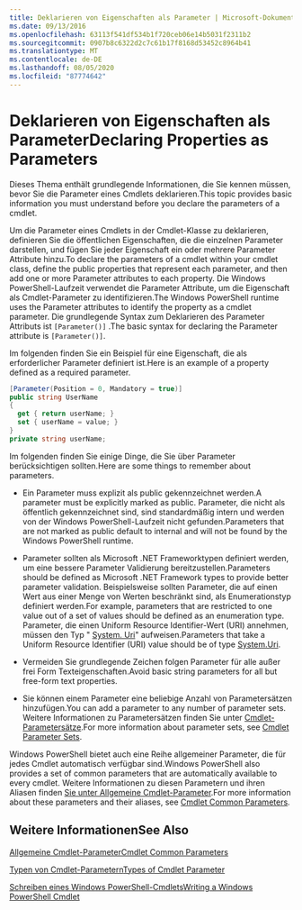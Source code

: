 ```yaml
---
title: Deklarieren von Eigenschaften als Parameter | Microsoft-Dokumentation
ms.date: 09/13/2016
ms.openlocfilehash: 63113f541df534b1f720ceb06e14b5031f2311b2
ms.sourcegitcommit: 0907b8c6322d2c7c61b17f8168d53452c8964b41
ms.translationtype: MT
ms.contentlocale: de-DE
ms.lasthandoff: 08/05/2020
ms.locfileid: "87774642"
---
```

# <a name="declaring-properties-as-parameters"></a><span data-ttu-id="c7233-102">Deklarieren von Eigenschaften als Parameter</span><span class="sxs-lookup"><span data-stu-id="c7233-102">Declaring Properties as Parameters</span></span>

<span data-ttu-id="c7233-103">Dieses Thema enthält grundlegende Informationen, die Sie kennen müssen, bevor Sie die Parameter eines Cmdlets deklarieren.</span><span class="sxs-lookup"><span data-stu-id="c7233-103">This topic provides basic information you must understand before you declare the parameters of a cmdlet.</span></span>

<span data-ttu-id="c7233-104">Um die Parameter eines Cmdlets in der Cmdlet-Klasse zu deklarieren, definieren Sie die öffentlichen Eigenschaften, die die einzelnen Parameter darstellen, und fügen Sie jeder Eigenschaft ein oder mehrere Parameter Attribute hinzu.</span><span class="sxs-lookup"><span data-stu-id="c7233-104">To declare the parameters of a cmdlet within your cmdlet class, define the public properties that represent each parameter, and then add one or more Parameter attributes to each property.</span></span> <span data-ttu-id="c7233-105">Die Windows PowerShell-Laufzeit verwendet die Parameter Attribute, um die Eigenschaft als Cmdlet-Parameter zu identifizieren.</span><span class="sxs-lookup"><span data-stu-id="c7233-105">The Windows PowerShell runtime uses the Parameter attributes to identify the property as a cmdlet parameter.</span></span> <span data-ttu-id="c7233-106">Die grundlegende Syntax zum Deklarieren des Parameter Attributs ist `[Parameter()]` .</span><span class="sxs-lookup"><span data-stu-id="c7233-106">The basic syntax for declaring the Parameter attribute is `[Parameter()]`.</span></span>

<span data-ttu-id="c7233-107">Im folgenden finden Sie ein Beispiel für eine Eigenschaft, die als erforderlicher Parameter definiert ist.</span><span class="sxs-lookup"><span data-stu-id="c7233-107">Here is an example of a property defined as a required parameter.</span></span>

```csharp
[Parameter(Position = 0, Mandatory = true)]
public string UserName
{
  get { return userName; }
  set { userName = value; }
}
private string userName;
```

<span data-ttu-id="c7233-108">Im folgenden finden Sie einige Dinge, die Sie über Parameter berücksichtigen sollten.</span><span class="sxs-lookup"><span data-stu-id="c7233-108">Here are some things to remember about parameters.</span></span>

- <span data-ttu-id="c7233-109">Ein Parameter muss explizit als public gekennzeichnet werden.</span><span class="sxs-lookup"><span data-stu-id="c7233-109">A parameter must be explicitly marked as public.</span></span> <span data-ttu-id="c7233-110">Parameter, die nicht als öffentlich gekennzeichnet sind, sind standardmäßig intern und werden von der Windows PowerShell-Laufzeit nicht gefunden.</span><span class="sxs-lookup"><span data-stu-id="c7233-110">Parameters that are not marked as public default to internal and will not be found by the Windows PowerShell runtime.</span></span>

- <span data-ttu-id="c7233-111">Parameter sollten als Microsoft .NET Frameworktypen definiert werden, um eine bessere Parameter Validierung bereitzustellen.</span><span class="sxs-lookup"><span data-stu-id="c7233-111">Parameters should be defined as Microsoft .NET Framework types to provide better parameter validation.</span></span> <span data-ttu-id="c7233-112">Beispielsweise sollten Parameter, die auf einen Wert aus einer Menge von Werten beschränkt sind, als Enumerationstyp definiert werden.</span><span class="sxs-lookup"><span data-stu-id="c7233-112">For example, parameters that are restricted to one value out of a set of values should be defined as an enumeration type.</span></span> <span data-ttu-id="c7233-113">Parameter, die einen Uniform Resource Identifier-Wert (URI) annehmen, müssen den Typ " [System. Uri](/dotnet/api/System.Uri)" aufweisen.</span><span class="sxs-lookup"><span data-stu-id="c7233-113">Parameters that take a Uniform Resource Identifier (URI) value should be of type [System.Uri](/dotnet/api/System.Uri).</span></span>

- <span data-ttu-id="c7233-114">Vermeiden Sie grundlegende Zeichen folgen Parameter für alle außer frei Form Texteigenschaften.</span><span class="sxs-lookup"><span data-stu-id="c7233-114">Avoid basic string parameters for all but free-form text properties.</span></span>

- <span data-ttu-id="c7233-115">Sie können einem Parameter eine beliebige Anzahl von Parametersätzen hinzufügen.</span><span class="sxs-lookup"><span data-stu-id="c7233-115">You can add a parameter to any number of parameter sets.</span></span> <span data-ttu-id="c7233-116">Weitere Informationen zu Parametersätzen finden Sie unter [Cmdlet-Parametersätze](./cmdlet-parameter-sets.md).</span><span class="sxs-lookup"><span data-stu-id="c7233-116">For more information about parameter sets, see [Cmdlet Parameter Sets](./cmdlet-parameter-sets.md).</span></span>

<span data-ttu-id="c7233-117">Windows PowerShell bietet auch eine Reihe allgemeiner Parameter, die für jedes Cmdlet automatisch verfügbar sind.</span><span class="sxs-lookup"><span data-stu-id="c7233-117">Windows PowerShell also provides a set of common parameters that are automatically available to every cmdlet.</span></span> <span data-ttu-id="c7233-118">Weitere Informationen zu diesen Parametern und ihren Aliasen finden [Sie unter Allgemeine Cmdlet-Parameter](./common-parameter-names.md).</span><span class="sxs-lookup"><span data-stu-id="c7233-118">For more information about these parameters and their aliases, see [Cmdlet Common Parameters](./common-parameter-names.md).</span></span>

## <a name="see-also"></a><span data-ttu-id="c7233-119">Weitere Informationen</span><span class="sxs-lookup"><span data-stu-id="c7233-119">See Also</span></span>

[<span data-ttu-id="c7233-120">Allgemeine Cmdlet-Parameter</span><span class="sxs-lookup"><span data-stu-id="c7233-120">Cmdlet Common Parameters</span></span>](./common-parameter-names.md)

[<span data-ttu-id="c7233-121">Typen von Cmdlet-Parametern</span><span class="sxs-lookup"><span data-stu-id="c7233-121">Types of Cmdlet Parameter</span></span>](./types-of-cmdlet-parameters.md)

[<span data-ttu-id="c7233-122">Schreiben eines Windows PowerShell-Cmdlets</span><span class="sxs-lookup"><span data-stu-id="c7233-122">Writing a Windows PowerShell Cmdlet</span></span>](./writing-a-windows-powershell-cmdlet.md)
